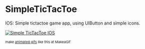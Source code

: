# SimpleTicTacToe
IOS: Simple tictactoe game app, using UIButton and simple icons. 

<a href="http://makeagif.com/RVy9CH" title="Simple TicTacToe IOS"><img src="http://i.makeagif.com/media/7-31-2016/RVy9CH.gif" alt="Simple TicTacToe IOS"></a><div style="font-size:11px;">make <a href="http://makeagif.com" title="make a gif">animated gifs</a> like this at MakeaGif</div>
